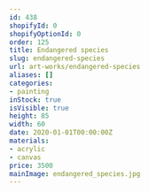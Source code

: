 ```yaml
---
id: 438
shopifyId: 0
shopifyOptionId: 0
order: 125
title: Endangered species
slug: endangered-species
url: art-works/endangered-species
aliases: []
categories:
- painting
inStock: true
isVisible: true
height: 85
width: 60
date: 2020-01-01T00:00:00Z
materials:
- acrylic
- canvas
price: 3500
mainImage: endangered_species.jpg
---
```

